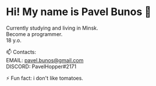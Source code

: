 Hi! My name is Pavel Bunos 👋
===
Currently studying and living in Minsk.  
Become a programmer.  
18 y.o.  

📫 Contacts:  
EMAIL: pavel.bunos@gmail.com  
DISCORD: PavelHopper#2171  

⚡ Fun fact: i don't like tomatoes.
